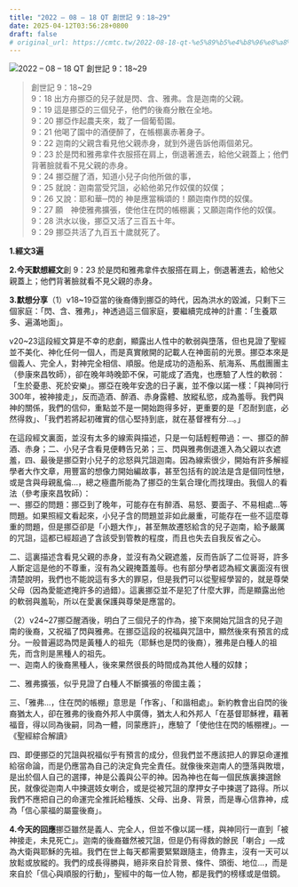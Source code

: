 ```yaml
---
title: "2022 – 08 – 18 QT 創世記 9：18~29"
date: 2025-04-12T03:56:28+0800
draft: false
# original_url: https://cmtc.tw/2022-08-18-qt-%e5%89%b5%e4%b8%96%e8%a8%98-9%ef%bc%9a1829
---
```


![2022 – 08 – 18 QT 創世記 9：18\~29](/images/qt.jpg  "2022 – 08 – 18 QT 創世記 9：18\~29")

> 創世記 9：18\~29  
> 9：18 出方舟挪亞的兒子就是閃、含、雅弗。含是迦南的父親。  
> 9：19 這是挪亞的三個兒子，他們的後裔分散在全地。  
> 9：20 挪亞作起農夫來，栽了一個葡萄園。  
> 9：21 他喝了園中的酒便醉了，在帳棚裏赤著身子。  
> 9：22 迦南的父親含看見他父親赤身，就到外邊告訴他兩個弟兄。  
> 9：23 於是閃和雅弗拿件衣服搭在肩上，倒退著進去，給他父親蓋上；他們背著臉就看不見父親的赤身。  
> 9：24 挪亞醒了酒，知道小兒子向他所做的事，  
> 9：25 就說：迦南當受咒詛，必給他弟兄作奴僕的奴僕；  
> 9：26 又說：耶和華─閃的 神是應當稱頌的！願迦南作閃的奴僕。  
> 9：27 願　神使雅弗擴張，使他住在閃的帳棚裏；又願迦南作他的奴僕。  
> 9：28 洪水以後，挪亞又活了三百五十年。  
> 9：29 挪亞共活了九百五十歲就死了。

**1.經文3遍**

**2.今天默想經文**創 9：23 於是閃和雅弗拿件衣服搭在肩上，倒退著進去，給他父親蓋上；他們背著臉就看不見父親的赤身。

**3.默想分享**（1）v18\~19亞當的後裔傳到挪亞的時代，因為洪水的毀滅，只剩下三個家庭：「閃、含、雅弗」，神透過這三個家庭，要繼續完成神的計畫：「生養眾多、遍滿地面」。

v20\~23這段經文算是不幸的悲劇，顯露出人性中的軟弱與墮落，但也見證了聖經並不美化、神化任何一個人，而是真實敞開的記載人在神面前的光景。挪亞本來是個義人、完全人，對神完全相信、順服。他是成功的造船系、航海系、馬戲團團主（參康來昌牧師），卻在晚年時晚節不保，可能成了酒鬼，也應驗了人性的軟弱：「生於憂患、死於安樂」。挪亞在晚年安逸的日子裏，並不像以諾一樣：「與神同行300年，被神接走」，反而造酒、醉酒、赤身露體、放縱私慾，成為羞辱。我們與神的關係，我們的信仰，重點並不是一開始跑得多好，更重要的是「忍耐到底，必然得救」、「我們若將起初確實的信心堅持到底，就在基督裡有分…。」

在這段經文裏面，並沒有太多的線索與描述，只是一句話輕輕帶過：一、挪亞的醉酒、赤身；二、小兒子含看見便轉告兄弟；三、閃與雅弗倒退進入為父親以衣遮羞，四、最後是挪亞對小兒子的忿怒與咒詛迦南。因為線索很少，開始有許多解經學者大作文章，用豐富的想像力開始編故事，甚至包括有的說法是含是個同性戀，或是含與母親亂倫…，總之極盡所能為了挪亞的生氣合理化而找理由。我個人的看法（參考康來昌牧師）：  
一、挪亞的問題：挪亞到了晚年，可能存在有醉酒、易怒、要面子、不易相處…等問題。如果照經文看起來，小兒子含的問題並非如此嚴重，可能存在一些不這麼尊重的問題，但是挪亞卻是「小題大作」，甚至無故遷怒給含的兒子迦南，給予嚴厲的咒詛，這都已經超過了含該受到管教的程度，而且也失去自我反省之心。

二、這裏描述含看見父親的赤身，並沒有為父親遮羞，反而告訴了二位哥哥，許多人斷定這是他的不尊重，沒有為父親掩蓋羞辱。也有部分學者認為經文裏面沒有很清楚說明，我們也不能說這有多大的罪惡，但是我們可以從聖經學習的，就是尊榮父母（因為愛能遮掩許多的過錯）。這裏挪亞並不是犯了什麼大罪，而是顯露出他的軟弱與羞恥，所以在愛裏保護與尊榮是應當的。

（2）v24\~27挪亞醒酒後，明白了三個兒子的作為，接下來開始咒詛含的兒子迦南的後裔，又祝福了閃與雅弗。在挪亞這段的祝福與咒詛中，顯然後來有預言的成分。一般普遍認為閃是黃種人的祖先（耶穌也是閃的後裔），雅弗是白種人的祖先，而含則是黑種人的祖先。  
一、迦南人的後裔黑種人，後來果然很長的時間成為其他人種的奴隸；

二、雅弗擴張，似乎見證了白種人不斷擴張的帝國主義；

三、「雅弗…，住在閃的帳棚」意思是「作客」、「和諧相處」。新約教會出自閃的後裔猶太人，卻在雅弗的後裔外邦人中廣傳，猶太人和外邦人「在基督耶穌裡，藉著福音，得以同為後嗣，同為一體，同蒙應許」，應驗了「使他住在閃的帳棚裡」。—《聖經綜合解讀》

四、即便挪亞的咒詛與祝福似乎有預言的成分，但我們並不應該把人的罪惡命運推給宿命論，而是仍應當為自己的決定負完全責任。就像後來迦南人的墮落與敗壞，是出於個人自己的選擇，神是公義與公平的神。因為神也在每一個民族裏揀選餘民，就像從迦南人中揀選妓女喇合，或是從被咒詛的摩押女子中揀選了路得。所以我們不應把自己的命運完全推託給種族、父母、出身、背景，而是專心信靠神，成為「信心蒙福的屬靈後裔」。

**4.今天的回應**挪亞雖然是義人、完全人，但並不像以諾一樣，與神同行一直到「被神接走，未見死亡」。迦南的後裔雖然被咒詛，但是仍有得救的餘民「喇合」—成為大衛與耶穌的先祖。我們在世上每天都需要緊緊跟隨主，倚靠主，沒有一天可以放鬆或放縱的。我們的成長得勝與，絕非來自於背景、條件、頭銜、地位…，而是來自於「信心與順服的行動」，聖經中的每一位人物，都是我們的榜樣或是借鏡。